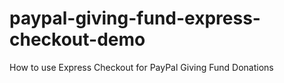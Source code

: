 # paypal-giving-fund-express-checkout-demo
How to use Express Checkout for PayPal Giving Fund Donations
